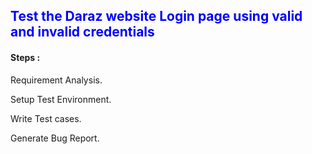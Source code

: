 <h2 style=" color: blue">Test the Daraz website Login page using valid and invalid credentials</h1>

<h4>Steps :</h4>
<p>Requirement Analysis.</p>
<p>Setup Test Environment.</p>
<p>Write Test cases.</p>
<p>Generate Bug Report.</p>
